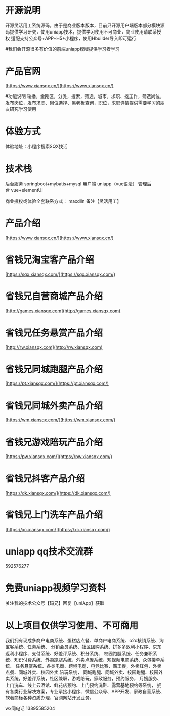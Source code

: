 # 开源说明
开源灵活用工系统源码，由于是商业版本版本，目前只开源用户端版本部分模块源码提供学习研究，使用uniapp技术，提供学习使用不可商业，商业使用请联系授权
适配支持公众号+APP+H5+小程序，使用Hbuilder导入即可运行

#我们会开源很多有价值的前端uniapp模版提供学习者学习

# 产品官网
[https://www.xiansqx.cn/](https://www.xiansqx.cn/)


#功能说明
轮播，金刚区，分类，搜索，筛选，城市，求职、找工作，筛选岗位，发布岗位，发布求职、岗位选择、黑老板查询，职位，求职详情提供需要学习的朋友研究学习使用

# 体验方式
体验地址：小程序搜索SQX找活


# 技术栈
后台服务 springboot+mybatis+mysql
用户端 uniapp（vue语法）
管理后台 vue+elementUi


商业授权或体验全套联系方式：
maxdlln 备注【灵活用工】

# 产品介绍
[https://www.xiansqx.cn/](https://www.xiansqx.cn/)

# 省钱兄淘宝客产品介绍
[https://sqx.xiansqx.com/](https://sqx.xiansqx.com/)

# 省钱兄自营商城产品介绍
[http://games.xiansqx.com](http://games.xiansqx.com)

# 省钱兄任务悬赏产品介绍
[http://rw.xiansqx.com](http://rw.xiansqx.com)

# 省钱兄同城跑腿产品介绍
[https://pt.xiansqx.com/](https://pt.xiansqx.com/)

# 省钱兄同城外卖产品介绍
[https://wm.xiansqx.com/](https://wm.xiansqx.com/)

# 省钱兄游戏陪玩产品介绍
[https://pw.xiansqx.com/](https://pw.xiansqx.com/)

# 省钱兄抖客产品介绍
[https://dk.xiansqx.com/](https://dk.xiansqx.com/)

# 省钱兄上门洗车产品介绍
[https://xc.xiansqx.com/](https://xc.xiansqx.com/)

# uniapp qq技术交流群
592576277


# 免费uniapp视频学习资料

关注我的技术公众号【码兄】回复【uniApp】获取 

# 以上项目仅供学习使用、不可商用


我们拥有现成多商户电商系统、蛋糕店点餐、单商户电商系统、o2o核销系统、淘宝客系统、任务系统、
分销会员系统、社区团购系统、拼多多返利小程序、京东返利小程序、支付系统、好差评系统、积分系统、
校园跑腿系统、任务兼职系统、知识付费系统、外卖跑腿系统、外卖点餐系统、短视频电商系统、众包接单系统、
任务悬赏系统、各类电商、跨境电商、电竞比赛、霸王餐，外卖红包，外卖点餐、同城外卖、校园外卖,陪玩系统，
同城跑腿、同城外卖、校园跑腿、校园外卖系统，好差评系统，社区兼职，游戏陪玩，家政服务，预约服务，
月嫂服务、上门洗车、线上云酒馆、鲜花店预约、上门预约洗鞋、露营基地预约等系统，
拥有各类行业解决方案，专业承接小程序、微信公众号、APP开发、家政自营系统、软著商标各种资质办理、官网网站开发业务。


wx同电话 13895585204





